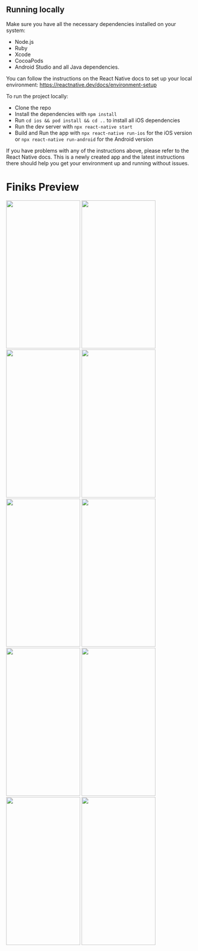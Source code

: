 ## Running locally

Make sure you have all the necessary dependencies installed on your system:

- Node.js
- Ruby
- Xcode
- CocoaPods
- Android Studio and all Java dependencies.

You can follow the instructions on the React Native docs to set up your local environment: https://reactnative.dev/docs/environment-setup

To run the project locally:

- Clone the repo
- Install the dependencies with `npm install`
- Run `cd ios && pod install && cd ..` to install all iOS dependencies
- Run the dev server with `npx react-native start`
- Build and Run the app with `npx react-native run-ios` for the iOS version or `npx react-native run-android` for the Android version

If you have problems with any of the instructions above, please refer to the React Native docs. This is a newly created app and the latest instructions there should help you get your environment up and running without issues.

# Finiks Preview

<img src="https://github.com/AbdullahJaspal/Finiks/assets/77833394/df087943-971f-4087-a6c6-9bbdfc95fdaf" width="200" height="400">
<img src="https://github.com/AbdullahJaspal/Finiks/assets/77833394/09198d1c-af8d-48f3-9f80-4277182a9365" width="200" height="400">
<img src="https://github.com/AbdullahJaspal/Finiks/assets/77833394/95e3941a-daa1-422c-a6ac-caa2bee5f0b0" width="200" height="400">
<img src="https://github.com/AbdullahJaspal/Finiks/assets/77833394/549f2347-0bbe-4da6-a263-75343a4d2582" width="200" height="400">
<img src="https://github.com/AbdullahJaspal/Finiks/assets/77833394/46d5171f-7248-42a8-9563-eb702f550b56" width="200" height="400">
<img src="https://github.com/AbdullahJaspal/Finiks/assets/77833394/c6c59836-b10a-4a03-af9d-9b1cc55ff868" width="200" height="400">
<img src="https://github.com/AbdullahJaspal/Finiks/assets/77833394/1b058b7a-4e01-40f0-92ac-2f71b1c425dd" width="200" height="400">
<img src="https://github.com/AbdullahJaspal/Finiks/assets/77833394/10e3f5e4-0372-4b00-9288-9f94830de33c" width="200" height="400">
<img src="https://github.com/AbdullahJaspal/Finiks/assets/77833394/53b5f9ec-33ac-4b94-a139-2863b7e28e19" width="200" height="400">
<img src="https://github.com/AbdullahJaspal/Finiks/assets/77833394/e9b6ed9d-50f8-429b-8600-25d8e22e6961" width="200" height="400">
